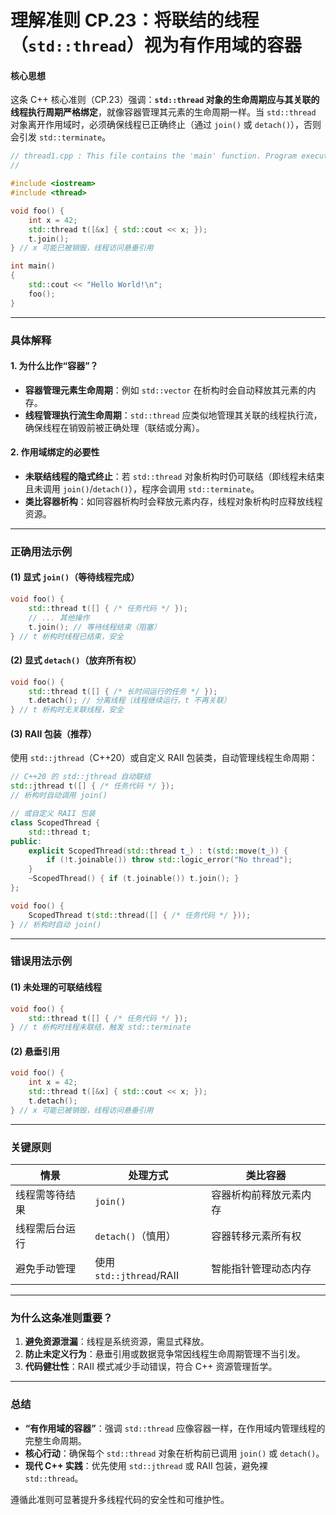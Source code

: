 # **理解准则 CP.23：将联结的线程（`std::thread`）视为有作用域的容器**

#### **核心思想**
这条 C++ 核心准则（CP.23）强调：**`std::thread` 对象的生命周期应与其关联的线程执行周期严格绑定**，就像容器管理其元素的生命周期一样。当 `std::thread` 对象离开作用域时，必须确保线程已正确终止（通过 `join()` 或 `detach()`），否则会引发 `std::terminate`。



```C++
// thread1.cpp : This file contains the 'main' function. Program execution begins and ends there.
//

#include <iostream>
#include <thread>

void foo() {
    int x = 42;
    std::thread t([&x] { std::cout << x; });
    t.join();
} // x 可能已被销毁，线程访问悬垂引用

int main()
{
    std::cout << "Hello World!\n";
    foo();
}


```



---

### **具体解释**
#### **1. 为什么比作“容器”？**
- **容器管理元素生命周期**：例如 `std::vector` 在析构时会自动释放其元素的内存。
- **线程管理执行流生命周期**：`std::thread` 应类似地管理其关联的线程执行流，确保线程在销毁前被正确处理（联结或分离）。

#### **2. 作用域绑定的必要性**
- **未联结线程的隐式终止**：若 `std::thread` 对象析构时仍可联结（即线程未结束且未调用 `join()`/`detach()`），程序会调用 `std::terminate`。
- **类比容器析构**：如同容器析构时会释放元素内存，线程对象析构时应释放线程资源。

---

### **正确用法示例**
#### **(1) 显式 `join()`（等待线程完成）**
```cpp
void foo() {
    std::thread t([] { /* 任务代码 */ });
    // ... 其他操作
    t.join(); // 等待线程结束（阻塞）
} // t 析构时线程已结束，安全
```

#### **(2) 显式 `detach()`（放弃所有权）**
```cpp
void foo() {
    std::thread t([] { /* 长时间运行的任务 */ });
    t.detach(); // 分离线程（线程继续运行，t 不再关联）
} // t 析构时无关联线程，安全
```

#### **(3) RAII 包装（推荐）**
使用 `std::jthread`（C++20）或自定义 RAII 包装类，自动管理线程生命周期：
```cpp
// C++20 的 std::jthread 自动联结
std::jthread t([] { /* 任务代码 */ });
// 析构时自动调用 join()

// 或自定义 RAII 包装
class ScopedThread {
    std::thread t;
public:
    explicit ScopedThread(std::thread t_) : t(std::move(t_)) {
        if (!t.joinable()) throw std::logic_error("No thread");
    }
    ~ScopedThread() { if (t.joinable()) t.join(); }
};

void foo() {
    ScopedThread t(std::thread([] { /* 任务代码 */ }));
} // 析构时自动 join()
```

---

### **错误用法示例**
#### **(1) 未处理的可联结线程**
```cpp
void foo() {
    std::thread t([] { /* 任务代码 */ });
} // t 析构时线程未联结，触发 std::terminate
```

#### **(2) 悬垂引用**
```cpp
void foo() {
    int x = 42;
    std::thread t([&x] { std::cout << x; });
    t.detach();
} // x 可能已被销毁，线程访问悬垂引用
```

---

### **关键原则**
| **情景**       | **处理方式**             | **类比容器**           |
| -------------- | ------------------------ | ---------------------- |
| 线程需等待结果 | `join()`                 | 容器析构前释放元素内存 |
| 线程需后台运行 | `detach()`（慎用）       | 容器转移元素所有权     |
| 避免手动管理   | 使用 `std::jthread`/RAII | 智能指针管理动态内存   |

---

### **为什么这条准则重要？**
1. **避免资源泄漏**：线程是系统资源，需显式释放。
2. **防止未定义行为**：悬垂引用或数据竞争常因线程生命周期管理不当引发。
3. **代码健壮性**：RAII 模式减少手动错误，符合 C++ 资源管理哲学。

---

### **总结**
- **“有作用域的容器”**：强调 `std::thread` 应像容器一样，在作用域内管理线程的完整生命周期。
- **核心行动**：确保每个 `std::thread` 对象在析构前已调用 `join()` 或 `detach()`。
- **现代 C++ 实践**：优先使用 `std::jthread` 或 RAII 包装，避免裸 `std::thread`。

遵循此准则可显著提升多线程代码的安全性和可维护性。